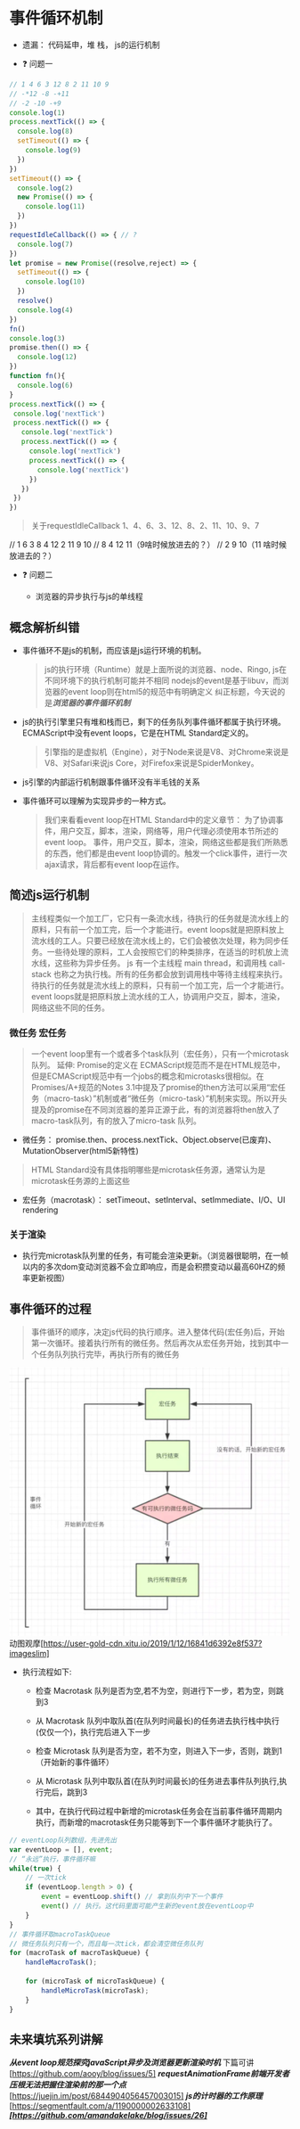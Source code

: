 # 事件循环机制

- 遗漏： 代码延申，堆 栈， js的运行机制

- ❓ 问题一

```js
// 1 4 6 3 12 8 2 11 10 9
// -*12 -8 -+11
// -2 -10 -+9
console.log(1)
process.nextTick(() => {
  console.log(8)
  setTimeout(() => {
    console.log(9)
  })
})
setTimeout(() => {
  console.log(2)
  new Promise(() => {
    console.log(11)
  })
})
requestIdleCallback(() => { // ?
  console.log(7)
})
let promise = new Promise((resolve,reject) => {
  setTimeout(() => {
    console.log(10)
  })
  resolve()
  console.log(4)
})
fn()
console.log(3)
promise.then(() => {
  console.log(12)
})
function fn(){
  console.log(6)
}
process.nextTick(() => {
 console.log('nextTick')
 process.nextTick(() => {
   console.log('nextTick')
   process.nextTick(() => {
     console.log('nextTick')
     process.nextTick(() => {
       console.log('nextTick')
     })
   })
 })
})
```

> 关于requestIdleCallback
> 1、4、6、3、12、8、2、11、10、9、7

// 1 6 3 8 4 12 2 11 9 10
// 8 4 12 11（9啥时候放进去的？）
// 2 9 10（11 啥时候放进去的？）

- ❓ 问题二

  - 浏览器的异步执行与js的单线程

## 概念解析纠错

- 事件循环不是js的机制，而应该是js运行环境的机制。

  > js的执行环境（Runtime）就是上面所说的浏览器、node、Ringo, js在不同环境下的执行机制可能并不相同
  > nodejs的event是基于libuv，而浏览器的event loop则在html5的规范中有明确定义
  > 纠正标题，今天说的是***浏览器的事件循环机制***

- js的执行引擎里只有堆和栈而已，剩下的任务队列事件循环都属于执行环境。ECMAScript中没有event loops，它是在HTML Standard定义的。

  > 引擎指的是虚拟机（Engine），对于Node来说是V8、对Chrome来说是V8、对Safari来说js Core，对Firefox来说是SpiderMonkey。

- js引擎的内部运行机制跟事件循环没有半毛钱的关系

- 事件循环可以理解为实现异步的一种方式。

  > 我们来看看event loop在HTML Standard中的定义章节：
  > 为了协调事件，用户交互，脚本，渲染，网络等，用户代理必须使用本节所述的event loop。
  > 事件，用户交互，脚本，渲染，网络这些都是我们所熟悉的东西，他们都是由event loop协调的。触发一个click事件，进行一次ajax请求，背后都有event loop在运作。

## 简述js运行机制

> 主线程类似一个加工厂，它只有一条流水线，待执行的任务就是流水线上的原料，只有前一个加工完，后一个才能进行。event loops就是把原料放上流水线的工人。只要已经放在流水线上的，它们会被依次处理，称为同步任务。一些待处理的原料，工人会按照它们的种类排序，在适当的时机放上流水线，这些称为异步任务。
> js 有一个主线程 main thread，和调用栈 call-stack 也称之为执行栈。所有的任务都会放到调用栈中等待主线程来执行。待执行的任务就是流水线上的原料，只有前一个加工完，后一个才能进行。event loops就是把原料放上流水线的工人，协调用户交互，脚本，渲染，网络这些不同的任务。

<!-- ![avatar](222.png)  -->
<!-- - 如上图为事件循环示例图（或js运行机制图），流程如下：
  - step1：主线程读取js代码，此时为同步环境，形成相应的堆和执行栈；
  - step2: 主线程遇到异步任务，指给对应的异步进程进行处理（WEB API）;
  - step3: 异步进程处理完毕（Ajax返回、DOM事件处罚、Timer到等），将相应的异步任务推入任务队列；
  - step4: 主线程执行完毕，查询任务队列，如果存在任务，则取出一个任务推入主线程处理（先进先出）；
  - step5: ***重复执行step2、3、4；称为事件循环***。
　　执行的大意：同步环境执行(step1) -> 事件循环1(step4) -> 事件循环2(step4的重复)…
其中的异步进程有：
a、类似onclick等，由浏览器内核的DOM binding模块处理，事件触发时，回调函数添加到任务队列中；
b、setTimeout等，由浏览器内核的Timer模块处理，时间到达时，回调函数添加到任务队列中；
c、Ajax，由浏览器内核的Network模块处理，网络请求返回后，添加到任务队列中 -->

### 微任务 宏任务

> 一个event loop里有一个或者多个task队列（宏任务），只有一个microtask 队列。
> 延伸: Promise的定义在 ECMAScript规范而不是在HTML规范中，但是ECMAScript规范中有一个jobs的概念和microtasks很相似。在Promises/A+规范的Notes 3.1中提及了promise的then方法可以采用“宏任务（macro-task）”机制或者“微任务（micro-task）”机制来实现。所以开头提及的promise在不同浏览器的差异正源于此，有的浏览器将then放入了macro-task队列，有的放入了micro-task 队列。

- 微任务： promise.then、process.nextTick、Object.observe(已废弃)、MutationObserver(html5新特性)

> HTML Standard没有具体指明哪些是microtask任务源，通常认为是microtask任务源的上面这些

- 宏任务（macrotask）： setTimeout、setInterval、setImmediate、I/O、UI rendering

### 关于渲染

- 执行完microtask队列里的任务，有可能会渲染更新。（浏览器很聪明，在一帧以内的多次dom变动浏览器不会立即响应，而是会积攒变动以最高60HZ的频率更新视图）

## 事件循环的过程

> 事件循环的顺序，决定js代码的执行顺序。进入整体代码(宏任务)后，开始第一次循环。接着执行所有的微任务。然后再次从宏任务开始，找到其中一个任务队列执行完毕，再执行所有的微任务

![avatar](事件循环流程图.png)
动图观摩[https://user-gold-cdn.xitu.io/2019/1/12/16841d6392e8f537?imageslim]

- 执行流程如下:

  - 检查 Macrotask 队列是否为空,若不为空，则进行下一步，若为空，则跳到3

  - 从 Macrotask 队列中取队首(在队列时间最长)的任务进去执行栈中执行(仅仅一个)，执行完后进入下一步

  - 检查 Microtask 队列是否为空，若不为空，则进入下一步，否则，跳到1（开始新的事件循环）

  - 从 Microtask 队列中取队首(在队列时间最长)的任务进去事件队列执行,执行完后，跳到3

  - 其中，在执行代码过程中新增的microtask任务会在当前事件循环周期内执行，而新增的macrotask任务只能等到下一个事件循环才能执行了。

```js
// eventLoop队列数组，先进先出
var eventLoop = [], event;
// “永远”执行，事件循环嘛
while(true) {
    // 一次tick
    if (eventLoop.length > 0) {
        event = eventLoop.shift() // 拿到队列中下一个事件
        event() // 执行。这代码里面可能产生新的event放在eventLoop中
    }
}
// 事件循环取macroTaskQueue
// 微任务队列只有一个，而且每一次tick，都会清空微任务队列
for (macroTask of macroTaskQueue) {
    handleMacroTask();

    for (microTask of microTaskQueue) {
        handleMicroTask(microTask);
    }
}
```

## 未来填坑系列讲解

 ***从event loop规范探究javaScript异步及浏览器更新渲染时机*** 下篇可讲[https://github.com/aooy/blog/issues/5]
 ***requestAnimationFrame前端开发者压根无法把握住渲染前的那一个点***[https://juejin.im/post/6844904056457003015]
 ***js的计时器的工作原理***[https://segmentfault.com/a/1190000002633108]
 ***[https://github.com/amandakelake/blog/issues/26]***